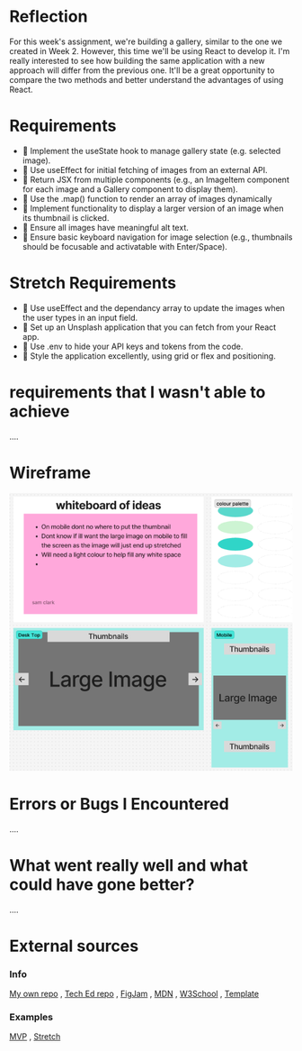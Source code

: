 # Reflection

For this week's assignment, we're building a gallery, similar to the one we created in Week 2. However, this time we'll be using React to develop it. I'm really interested to see how building the same application with a new approach will differ from the previous one. It'll be a great opportunity to compare the two methods and better understand the advantages of using React.

# Requirements

- 🎯 Implement the useState hook to manage gallery state (e.g. selected image).
- 🎯 Use useEffect for initial fetching of images from an external API.
- 🎯 Return JSX from multiple components (e.g., an ImageItem component for each image and a Gallery component to display them).
- 🎯 Use the .map() function to render an array of images dynamically
- 🎯 Implement functionality to display a larger version of an image when its thumbnail is clicked.
- 🎯 Ensure all images have meaningful alt text.
- 🎯 Ensure basic keyboard navigation for image selection (e.g., thumbnails should be focusable and activatable with Enter/Space).

# Stretch Requirements

- 🏹 Use useEffect and the dependancy array to update the images when the user types in an input field.
- 🏹 Set up an Unsplash application that you can fetch from your React app.
- 🏹 Use .env to hide your API keys and tokens from the code.
- 🏹 Style the application excellently, using grid or flex and positioning.

# requirements that I wasn't able to achieve

....

# Wireframe

<div align="center">

![Wireframe](./Images/wireframe.png)

</div>

# Errors or Bugs I Encountered

....

# What went really well and what could have gone better?

....

# External sources

### Info

[My own repo](https://github.com/IndieMasco/TechEdSoftwareDeveloper021) , [Tech Ed repo](https://github.com/Tech-Educators/software-dev-021) , [FigJam](https://www.figma.com/board/JjN2Zgtoynrau06MjWJs6q/SD021?node-id=0-1&p=f&t=V1WCGcrmVKnoxJDr-0) , [MDN](https://developer.mozilla.org/en-US/) , [W3School](https://www.w3schools.com/) , [Template](https://github.com/Tech-Educators/software-dev-021/blob/main/demos/week6/week6-assignment/src/App.jsx)

### Examples

[MVP](https://basic-gallery-psi.vercel.app/) , [Stretch](https://great-images-iq88jjcm5-slouloudis.vercel.app/)

